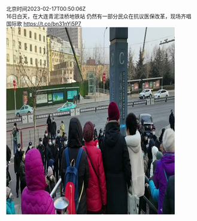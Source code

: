 北京时间2023-02-17T00:50:06Z<br>16日白天，在大连青泥洼桥地铁站
仍然有一部分民众在抗议医保改革，现场齐唱国际歌 https://t.co/bn31nYj5P7<br><img src='/temp/video/2023/x-Month-2/i-Day-17/whyyoutouzhele/1626262657060814848_0.jpg' width='450' height='500'><br><br>
